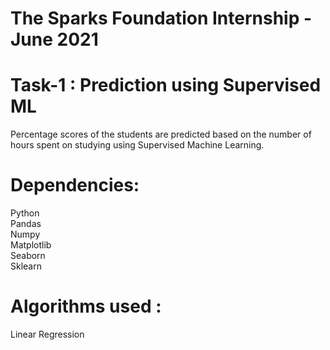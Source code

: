 # The Sparks Foundation Internship -  June 2021
# Task-1 : Prediction using Supervised ML
Percentage scores of the students are predicted based on the number of hours spent on studying using Supervised Machine Learning.
# Dependencies: <br>
Python <br>
Pandas <br>
Numpy <br>
Matplotlib <br>
Seaborn <br>
Sklearn <br>
# Algorithms used : <br>
Linear Regression
